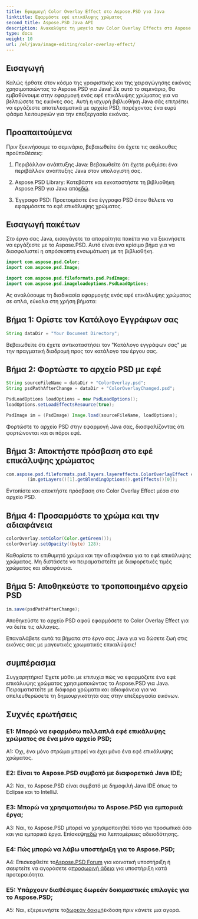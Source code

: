 ```yaml
---
title: Εφαρμογή Color Overlay Effect στο Aspose.PSD για Java
linktitle: Εφαρμόστε εφέ επικάλυψης χρώματος
second_title: Aspose.PSD Java API
description: Ανακαλύψτε τη μαγεία των Color Overlay Effects στο Aspose.PSD για Java. Αναβαθμίστε το παιχνίδι επεξεργασίας εικόνων με αυτόν τον οδηγό βήμα προς βήμα.
type: docs
weight: 10
url: /el/java/image-editing/color-overlay-effect/
---
```

## Εισαγωγή

Καλώς ήρθατε στον κόσμο της γραφιστικής και της χειραγώγησης εικόνας χρησιμοποιώντας το Aspose.PSD για Java! Σε αυτό το σεμινάριο, θα εμβαθύνουμε στην εφαρμογή ενός εφέ επικάλυψης χρώματος για να βελτιώσετε τις εικόνες σας. Αυτή η ισχυρή βιβλιοθήκη Java σάς επιτρέπει να εργάζεστε αποτελεσματικά με αρχεία PSD, παρέχοντας ένα ευρύ φάσμα λειτουργιών για την επεξεργασία εικόνας.

## Προαπαιτούμενα

Πριν ξεκινήσουμε το σεμινάριο, βεβαιωθείτε ότι έχετε τις ακόλουθες προϋποθέσεις:

1. Περιβάλλον ανάπτυξης Java: Βεβαιωθείτε ότι έχετε ρυθμίσει ένα περιβάλλον ανάπτυξης Java στον υπολογιστή σας.

2. Aspose.PSD Library: Κατεβάστε και εγκαταστήστε τη βιβλιοθήκη Aspose.PSD για Java από[εδώ](https://releases.aspose.com/psd/java/).

3. Έγγραφο PSD: Προετοιμάστε ένα έγγραφο PSD όπου θέλετε να εφαρμόσετε το εφέ επικάλυψης χρώματος.

## Εισαγωγή πακέτων

Στο έργο σας Java, εισαγάγετε τα απαραίτητα πακέτα για να ξεκινήσετε να εργάζεστε με το Aspose.PSD. Αυτό είναι ένα κρίσιμο βήμα για να διασφαλιστεί η απρόσκοπτη ενσωμάτωση με τη βιβλιοθήκη.

```java
import com.aspose.psd.Color;
import com.aspose.psd.Image;

import com.aspose.psd.fileformats.psd.PsdImage;
import com.aspose.psd.imageloadoptions.PsdLoadOptions;
```

Ας αναλύσουμε τη διαδικασία εφαρμογής ενός εφέ επικάλυψης χρώματος σε απλά, εύκολα στη χρήση βήματα:

## Βήμα 1: Ορίστε τον Κατάλογο Εγγράφων σας

```java
String dataDir = "Your Document Directory";
```

Βεβαιωθείτε ότι έχετε αντικαταστήσει τον "Κατάλογο εγγράφων σας" με την πραγματική διαδρομή προς τον κατάλογο του έργου σας.

## Βήμα 2: Φορτώστε το αρχείο PSD με εφέ

```java
String sourceFileName = dataDir + "ColorOverlay.psd";
String psdPathAfterChange = dataDir + "ColorOverlayChanged.psd";

PsdLoadOptions loadOptions = new PsdLoadOptions();
loadOptions.setLoadEffectsResource(true);

PsdImage im = (PsdImage) Image.load(sourceFileName, loadOptions);
```

Φορτώστε το αρχείο PSD στην εφαρμογή Java σας, διασφαλίζοντας ότι φορτώνονται και οι πόροι εφέ.

## Βήμα 3: Αποκτήστε πρόσβαση στο εφέ επικάλυψης χρώματος

```java
com.aspose.psd.fileformats.psd.layers.layereffects.ColorOverlayEffect colorOverlay = (com.aspose.psd.fileformats.psd.layers.layereffects.ColorOverlayEffect)
        (im.getLayers()[1].getBlendingOptions().getEffects()[0]);
```

Εντοπίστε και αποκτήστε πρόσβαση στο Color Overlay Effect μέσα στο αρχείο PSD.

## Βήμα 4: Προσαρμόστε το χρώμα και την αδιαφάνεια

```java
colorOverlay.setColor(Color.getGreen());
colorOverlay.setOpacity((byte) 128);
```

Καθορίστε το επιθυμητό χρώμα και την αδιαφάνεια για το εφέ επικάλυψης χρώματος. Μη διστάσετε να πειραματιστείτε με διαφορετικές τιμές χρώματος και αδιαφάνεια.

## Βήμα 5: Αποθηκεύστε το τροποποιημένο αρχείο PSD

```java
im.save(psdPathAfterChange);
```

Αποθηκεύστε το αρχείο PSD αφού εφαρμόσετε το Color Overlay Effect για να δείτε τις αλλαγές.

Επαναλάβετε αυτά τα βήματα στο έργο σας Java για να δώσετε ζωή στις εικόνες σας με μαγευτικές χρωματικές επικαλύψεις!

## συμπέρασμα

Συγχαρητήρια! Έχετε μάθει με επιτυχία πώς να εφαρμόζετε ένα εφέ επικάλυψης χρώματος χρησιμοποιώντας το Aspose.PSD για Java. Πειραματιστείτε με διάφορα χρώματα και αδιαφάνεια για να απελευθερώσετε τη δημιουργικότητά σας στην επεξεργασία εικόνων.

## Συχνές ερωτήσεις

### Ε1: Μπορώ να εφαρμόσω πολλαπλά εφέ επικάλυψης χρώματος σε ένα μόνο αρχείο PSD;

A1: Όχι, ένα μόνο στρώμα μπορεί να έχει μόνο ένα εφέ επικάλυψης χρώματος.

### Ε2: Είναι το Aspose.PSD συμβατό με διαφορετικά Java IDE;

A2: Ναι, το Aspose.PSD είναι συμβατό με δημοφιλή Java IDE όπως το Eclipse και το IntelliJ.

### Ε3: Μπορώ να χρησιμοποιήσω το Aspose.PSD για εμπορικά έργα;

 A3: Ναι, το Aspose.PSD μπορεί να χρησιμοποιηθεί τόσο για προσωπικά όσο και για εμπορικά έργα. Επίσκεψη[εδώ](https://purchase.aspose.com/buy) για λεπτομέρειες αδειοδότησης.

### Ε4: Πώς μπορώ να λάβω υποστήριξη για το Aspose.PSD;

 A4: Επισκεφθείτε το[Aspose.PSD Forum](https://forum.aspose.com/c/psd/34) για κοινοτική υποστήριξη ή σκεφτείτε να αγοράσετε α[προσωρινή άδεια](https://purchase.aspose.com/temporary-license/) για υποστήριξη κατά προτεραιότητα.

### Ε5: Υπάρχουν διαθέσιμες δωρεάν δοκιμαστικές επιλογές για το Aspose.PSD;

 A5: Ναι, εξερευνήστε το[δωρεάν δοκιμή](https://releases.aspose.com/)έκδοση πριν κάνετε μια αγορά.